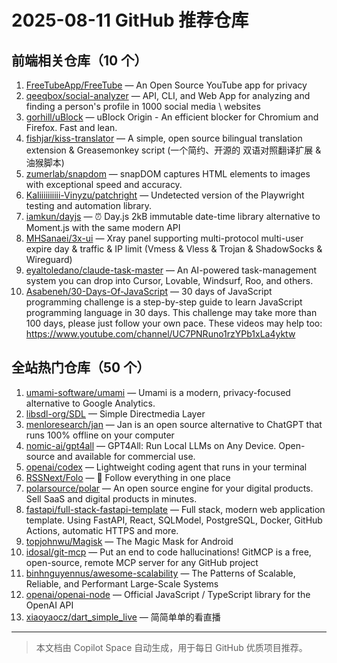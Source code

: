 # 2025-08-11 GitHub 推荐仓库

## 前端相关仓库（10 个）

1. [FreeTubeApp/FreeTube](https://github.com/FreeTubeApp/FreeTube) — An Open Source YouTube app for privacy
2. [qeeqbox/social-analyzer](https://github.com/qeeqbox/social-analyzer) — API, CLI, and Web App for analyzing and finding a person's profile in 1000 social media \ websites
3. [gorhill/uBlock](https://github.com/gorhill/uBlock) — uBlock Origin - An efficient blocker for Chromium and Firefox. Fast and lean.
4. [fishjar/kiss-translator](https://github.com/fishjar/kiss-translator) — A simple, open source bilingual translation extension & Greasemonkey script (一个简约、开源的 双语对照翻译扩展 & 油猴脚本)
5. [zumerlab/snapdom](https://github.com/zumerlab/snapdom) — snapDOM captures HTML elements to images with exceptional speed and accuracy.
6. [Kaliiiiiiiiii-Vinyzu/patchright](https://github.com/Kaliiiiiiiiii-Vinyzu/patchright) — Undetected version of the Playwright testing and automation library.
7. [iamkun/dayjs](https://github.com/iamkun/dayjs) — ⏰ Day.js 2kB immutable date-time library alternative to Moment.js with the same modern API
8. [MHSanaei/3x-ui](https://github.com/MHSanaei/3x-ui) — Xray panel supporting multi-protocol multi-user expire day & traffic & IP limit (Vmess & Vless & Trojan & ShadowSocks & Wireguard)
9. [eyaltoledano/claude-task-master](https://github.com/eyaltoledano/claude-task-master) — An AI-powered task-management system you can drop into Cursor, Lovable, Windsurf, Roo, and others.
10. [Asabeneh/30-Days-Of-JavaScript](https://github.com/Asabeneh/30-Days-Of-JavaScript) — 30 days of JavaScript programming challenge is a step-by-step guide to learn JavaScript programming language in 30 days. This challenge may take more than 100 days, please just follow your own pace. These videos may help too: https://www.youtube.com/channel/UC7PNRuno1rzYPb1xLa4yktw

## 全站热门仓库（50 个）

1. [umami-software/umami](https://github.com/umami-software/umami) — Umami is a modern, privacy-focused alternative to Google Analytics.
2. [libsdl-org/SDL](https://github.com/libsdl-org/SDL) — Simple Directmedia Layer
3. [menloresearch/jan](https://github.com/menloresearch/jan) — Jan is an open source alternative to ChatGPT that runs 100% offline on your computer
4. [nomic-ai/gpt4all](https://github.com/nomic-ai/gpt4all) — GPT4All: Run Local LLMs on Any Device. Open-source and available for commercial use.
5. [openai/codex](https://github.com/openai/codex) — Lightweight coding agent that runs in your terminal
6. [RSSNext/Folo](https://github.com/RSSNext/Folo) — 🧡 Follow everything in one place
7. [polarsource/polar](https://github.com/polarsource/polar) — An open source engine for your digital products. Sell SaaS and digital products in minutes.
8. [fastapi/full-stack-fastapi-template](https://github.com/fastapi/full-stack-fastapi-template) — Full stack, modern web application template. Using FastAPI, React, SQLModel, PostgreSQL, Docker, GitHub Actions, automatic HTTPS and more.
9. [topjohnwu/Magisk](https://github.com/topjohnwu/Magisk) — The Magic Mask for Android
10. [idosal/git-mcp](https://github.com/idosal/git-mcp) — Put an end to code hallucinations! GitMCP is a free, open-source, remote MCP server for any GitHub project
11. [binhnguyennus/awesome-scalability](https://github.com/binhnguyennus/awesome-scalability) — The Patterns of Scalable, Reliable, and Performant Large-Scale Systems
12. [openai/openai-node](https://github.com/openai/openai-node) — Official JavaScript / TypeScript library for the OpenAI API
13. [xiaoyaocz/dart_simple_live](https://github.com/xiaoyaocz/dart_simple_live) — 简简单单的看直播

---

> 本文档由 Copilot Space 自动生成，用于每日 GitHub 优质项目推荐。
